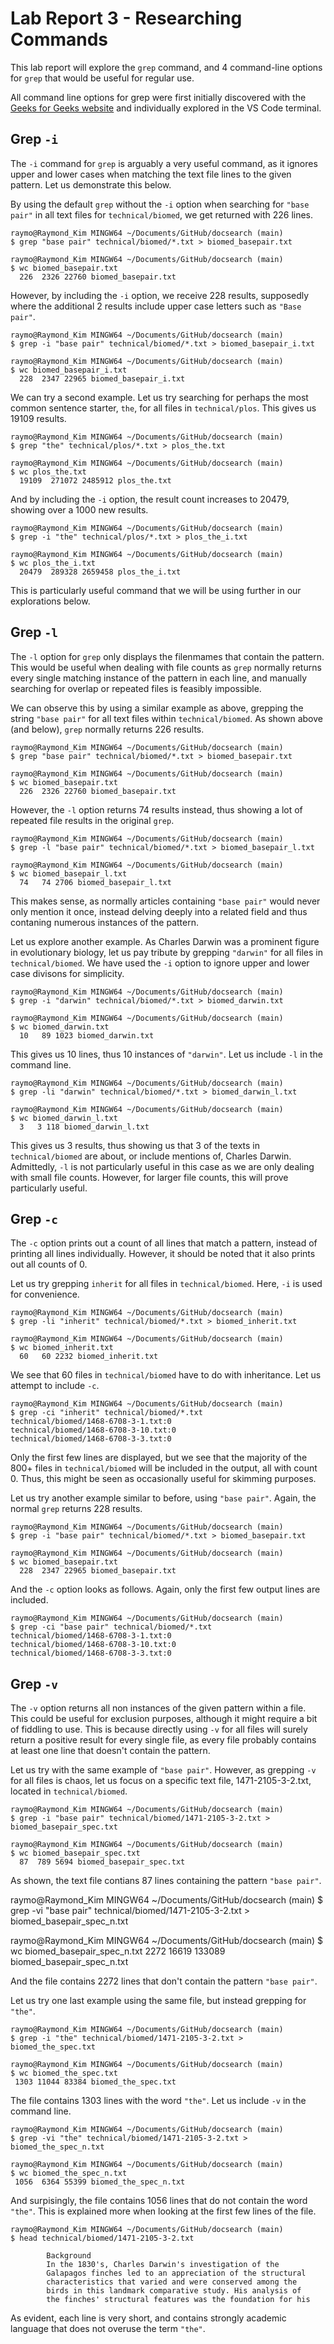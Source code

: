 # Lab Report 3 - Researching Commands

This lab report will explore the `grep` command, and 4 command-line options for `grep` that would be useful for regular use. 

All command line options for grep were first initially discovered with the [Geeks for Geeks website](https://www.geeksforgeeks.org/grep-command-in-unixlinux/) and individually explored in the VS Code terminal. 

## Grep `-i`

The `-i` command for `grep` is arguably a very useful command, as it ignores upper and lower cases when matching the text file lines to the given pattern. Let us demonstrate this below. 

By using the default `grep` without the `-i` option when searching for `"base pair"` in all text files for `technical/biomed`, we get returned with 226 lines. 

    raymo@Raymond_Kim MINGW64 ~/Documents/GitHub/docsearch (main)
    $ grep "base pair" technical/biomed/*.txt > biomed_basepair.txt

    raymo@Raymond_Kim MINGW64 ~/Documents/GitHub/docsearch (main)
    $ wc biomed_basepair.txt
      226  2326 22760 biomed_basepair.txt

However, by including the `-i` option, we receive 228 results, supposedly where the additional 2 results include upper case letters such as `"Base pair"`. 

    raymo@Raymond_Kim MINGW64 ~/Documents/GitHub/docsearch (main)
    $ grep -i "base pair" technical/biomed/*.txt > biomed_basepair_i.txt

    raymo@Raymond_Kim MINGW64 ~/Documents/GitHub/docsearch (main)
    $ wc biomed_basepair_i.txt
      228  2347 22965 biomed_basepair_i.txt

We can try a second example. Let us try searching for perhaps the most common sentence starter, `the`, for all files in `technical/plos`. This gives us 19109 results. 

    raymo@Raymond_Kim MINGW64 ~/Documents/GitHub/docsearch (main)
    $ grep "the" technical/plos/*.txt > plos_the.txt

    raymo@Raymond_Kim MINGW64 ~/Documents/GitHub/docsearch (main)
    $ wc plos_the.txt
      19109  271072 2485912 plos_the.txt

And by including the `-i` option, the result count increases to 20479, showing over a 1000 new results. 

    raymo@Raymond_Kim MINGW64 ~/Documents/GitHub/docsearch (main)
    $ grep -i "the" technical/plos/*.txt > plos_the_i.txt

    raymo@Raymond_Kim MINGW64 ~/Documents/GitHub/docsearch (main)
    $ wc plos_the_i.txt
      20479  289328 2659458 plos_the_i.txt

This is particularly useful command that we will be using further in our explorations below. 

## Grep `-l`

The `-l` option for `grep` only displays the filenmames that contain the pattern. This would be useful when dealing with file counts as `grep` normally returns every single matching instance of the pattern in each line, and manually searching for overlap or repeated files is feasibly impossible. 

We can observe this by using a similar example as above, grepping the string `"base pair"` for all text files within `technical/biomed`. As shown above (and below), `grep` normally returns 226 results. 

    raymo@Raymond_Kim MINGW64 ~/Documents/GitHub/docsearch (main)
    $ grep "base pair" technical/biomed/*.txt > biomed_basepair.txt

    raymo@Raymond_Kim MINGW64 ~/Documents/GitHub/docsearch (main)
    $ wc biomed_basepair.txt
      226  2326 22760 biomed_basepair.txt

However, the `-l` option returns 74 results instead, thus showing a lot of repeated file results in the original `grep`. 

    raymo@Raymond_Kim MINGW64 ~/Documents/GitHub/docsearch (main)
    $ grep -l "base pair" technical/biomed/*.txt > biomed_basepair_l.txt

    raymo@Raymond_Kim MINGW64 ~/Documents/GitHub/docsearch (main)
    $ wc biomed_basepair_l.txt
      74   74 2706 biomed_basepair_l.txt

This makes sense, as normally articles containing `"base pair"` would never only mention it once, instead delving deeply into a related field and thus contaning numerous instances of the pattern. 

Let us explore another example. As Charles Darwin was a prominent figure in evolutionary biology, let us pay tribute by grepping `"darwin"` for all files in `technical/biomed`. We have used the `-i` option to ignore upper and lower case divisons for simplicity. 

    raymo@Raymond_Kim MINGW64 ~/Documents/GitHub/docsearch (main)
    $ grep -i "darwin" technical/biomed/*.txt > biomed_darwin.txt

    raymo@Raymond_Kim MINGW64 ~/Documents/GitHub/docsearch (main)
    $ wc biomed_darwin.txt
      10   89 1023 biomed_darwin.txt
      
This gives us 10 lines, thus 10 instances of `"darwin"`. Let us include `-l` in the command line.

    raymo@Raymond_Kim MINGW64 ~/Documents/GitHub/docsearch (main)
    $ grep -li "darwin" technical/biomed/*.txt > biomed_darwin_l.txt

    raymo@Raymond_Kim MINGW64 ~/Documents/GitHub/docsearch (main)
    $ wc biomed_darwin_l.txt
      3   3 118 biomed_darwin_l.txt

This gives us 3 results, thus showing us that 3 of the texts in `technical/biomed` are about, or include mentions of, Charles Darwin. Admittedly, `-l` is not particularly useful in this case as we are only dealing with small file counts. However, for larger file counts, this will prove particularly useful.

## Grep `-c`

The `-c` option prints out a count of all lines that match a pattern, instead of printing all lines individually. However, it should be noted that it also prints out all counts of 0.

Let us try grepping `inherit` for all files in `technical/biomed`. Here, `-i` is used for convenience. 

    raymo@Raymond_Kim MINGW64 ~/Documents/GitHub/docsearch (main)
    $ grep -li "inherit" technical/biomed/*.txt > biomed_inherit.txt

    raymo@Raymond_Kim MINGW64 ~/Documents/GitHub/docsearch (main)
    $ wc biomed_inherit.txt
      60   60 2232 biomed_inherit.txt

We see that 60 files in `technical/biomed` have to do with inheritance. Let us attempt to include `-c`.

    raymo@Raymond_Kim MINGW64 ~/Documents/GitHub/docsearch (main)
    $ grep -ci "inherit" technical/biomed/*.txt
    technical/biomed/1468-6708-3-1.txt:0
    technical/biomed/1468-6708-3-10.txt:0
    technical/biomed/1468-6708-3-3.txt:0
    
Only the first few lines are displayed, but we see that the majority of the 800+ files in `technical/biomed` will be included in the output, all with count 0. Thus, this might be seen as occasionally useful for skimming purposes. 

Let us try another example similar to before, using `"base pair"`. Again, the normal `grep` returns 228 results. 

    raymo@Raymond_Kim MINGW64 ~/Documents/GitHub/docsearch (main)
    $ grep -i "base pair" technical/biomed/*.txt > biomed_basepair.txt

    raymo@Raymond_Kim MINGW64 ~/Documents/GitHub/docsearch (main)
    $ wc biomed_basepair.txt
      228  2347 22965 biomed_basepair.txt
      
And the `-c` option looks as follows. Again, only the first few output lines are included. 

    raymo@Raymond_Kim MINGW64 ~/Documents/GitHub/docsearch (main)
    $ grep -ci "base pair" technical/biomed/*.txt
    technical/biomed/1468-6708-3-1.txt:0
    technical/biomed/1468-6708-3-10.txt:0
    technical/biomed/1468-6708-3-3.txt:0

## Grep `-v`

The `-v` option returns all non instances of the given pattern within a file. This could be useful for exclusion purposes, although it might require a bit of fiddling to use. This is because directly using `-v` for all files will surely return a positive result for every single file, as every file probably contains at least one line that doesn't contain the pattern. 

Let us try with the same example of `"base pair"`. However, as grepping `-v` for all files is chaos, let us focus on a specific text file, 1471-2105-3-2.txt, located in `technical/biomed`. 

    raymo@Raymond_Kim MINGW64 ~/Documents/GitHub/docsearch (main)
    $ grep -i "base pair" technical/biomed/1471-2105-3-2.txt > biomed_basepair_spec.txt

    raymo@Raymond_Kim MINGW64 ~/Documents/GitHub/docsearch (main)
    $ wc biomed_basepair_spec.txt
      87  789 5694 biomed_basepair_spec.txt
      
As shown, the text file contians 87 lines containing the pattern `"base pair"`. 

  raymo@Raymond_Kim MINGW64 ~/Documents/GitHub/docsearch (main)
  $ grep -vi "base pair" technical/biomed/1471-2105-3-2.txt > biomed_basepair_spec_n.txt

  raymo@Raymond_Kim MINGW64 ~/Documents/GitHub/docsearch (main)
  $ wc biomed_basepair_spec_n.txt
    2272  16619 133089 biomed_basepair_spec_n.txt
  
And the file contains 2272 lines that don't contain the pattern `"base pair"`. 

Let us try one last example using the same file, but instead grepping for `"the"`. 

    raymo@Raymond_Kim MINGW64 ~/Documents/GitHub/docsearch (main)
    $ grep -i "the" technical/biomed/1471-2105-3-2.txt > biomed_the_spec.txt

    raymo@Raymond_Kim MINGW64 ~/Documents/GitHub/docsearch (main)
    $ wc biomed_the_spec.txt
     1303 11044 83384 biomed_the_spec.txt
 
The file contains 1303 lines with the word `"the"`. Let us include `-v` in the command line. 

    raymo@Raymond_Kim MINGW64 ~/Documents/GitHub/docsearch (main)
    $ grep -vi "the" technical/biomed/1471-2105-3-2.txt > biomed_the_spec_n.txt

    raymo@Raymond_Kim MINGW64 ~/Documents/GitHub/docsearch (main)
    $ wc biomed_the_spec_n.txt
     1056  6364 55399 biomed_the_spec_n.txt
 
And surpisingly, the file contains 1056 lines that do not contain the word `"the"`. This is explained more when looking at the first few lines of the file. 

    raymo@Raymond_Kim MINGW64 ~/Documents/GitHub/docsearch (main)
    $ head technical/biomed/1471-2105-3-2.txt
    
            Background
            In the 1830's, Charles Darwin's investigation of the
            Galapagos finches led to an appreciation of the structural
            characteristics that varied and were conserved among the
            birds in this landmark comparative study. His analysis of
            the finches' structural features was the foundation for his

As evident, each line is very short, and contains strongly academic language that does not overuse the term `"the"`. 
